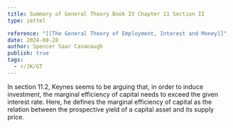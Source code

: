 ```yaml
---
title: Summary of General Theory Book IV Chapter 11 Section II
type: zettel

reference: "[[The General Theory of Employment, Interest and Money]]"
date: 2024-08-28
author: Spencer Saar Cavanaugh
publish: true
tags:
  - r/JK/GT
---
```


In section 11.2, Keynes seems to be arguing that, in order to induce investment, the marginal efficiency of capital needs to exceed the given interest rate. Here, he defines the marginal efficiency of capital as the relation between the prospective yield of a capital asset and its supply price.
